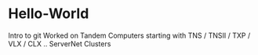 # Hello-World
Intro to git
Worked on Tandem Computers starting with
TNS / TNSII / TXP / VLX / CLX
..
ServerNet Clusters
